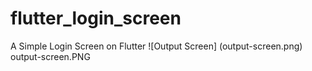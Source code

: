 # flutter_login_screen

A Simple Login Screen on Flutter
![Output Screen] (output-screen.png)
output-screen.PNG
